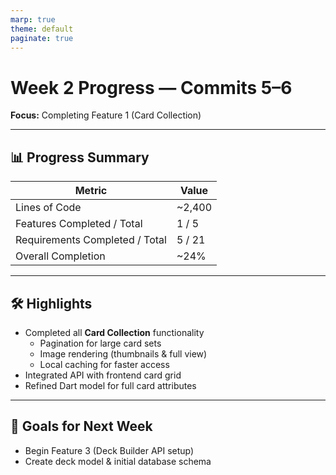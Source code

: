 ```yaml
---
marp: true
theme: default
paginate: true
---
```


# Week 2 Progress — Commits 5–6  
**Focus:** Completing Feature 1 (Card Collection)

---

## 📊 Progress Summary

| Metric | Value |
|---|---|
| Lines of Code | ~2,400 |
| Features Completed / Total | 1 / 5 |
| Requirements Completed / Total | 5 / 21 |
| Overall Completion | ~24% |

---

## 🛠️ Highlights

- Completed all **Card Collection** functionality  
  - Pagination for large card sets  
  - Image rendering (thumbnails & full view)  
  - Local caching for faster access  
- Integrated API with frontend card grid  
- Refined Dart model for full card attributes

---

## 🎯 Goals for Next Week

- Begin Feature 3 (Deck Builder API setup)  
- Create deck model & initial database schema
